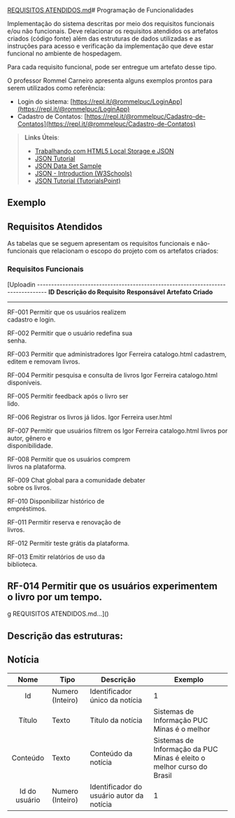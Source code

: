 [REQUISITOS ATENDIDOS.md](https://github.com/user-attachments/files/20696669/REQUISITOS.ATENDIDOS.md)# Programação de Funcionalidades

Implementação do sistema descritas por meio dos requisitos funcionais e/ou não funcionais. Deve relacionar os requisitos atendidos os artefatos criados (código fonte) além das estruturas de dados utilizadas e as instruções para acesso e verificação da implementação que deve estar funcional no ambiente de hospedagem.

Para cada requisito funcional, pode ser entregue um artefato desse tipo.

O professor Rommel Carneiro apresenta alguns exemplos prontos para serem utilizados como referência:
- Login do sistema: [https://repl.it/@rommelpuc/LoginApp](https://repl.it/@rommelpuc/LoginApp) 
- Cadastro de Contatos: [https://repl.it/@rommelpuc/Cadastro-de-Contatos](https://repl.it/@rommelpuc/Cadastro-de-Contatos)


> **Links Úteis**:
>
> - [Trabalhando com HTML5 Local Storage e JSON](https://www.devmedia.com.br/trabalhando-com-html5-local-storage-e-json/29045)
> - [JSON Tutorial](https://www.w3resource.com/JSON)
> - [JSON Data Set Sample](https://opensource.adobe.com/Spry/samples/data_region/JSONDataSetSample.html)
> - [JSON - Introduction (W3Schools)](https://www.w3schools.com/js/js_json_intro.asp)
> - [JSON Tutorial (TutorialsPoint)](https://www.tutorialspoint.com/json/index.htm)

## Exemplo

## Requisitos Atendidos

As tabelas que se seguem apresentam os requisitos funcionais e não-funcionais que relacionam o escopo do projeto com os artefatos criados:

### Requisitos Funcionais

[Uploadin  ---------------------------------------------------------------------------------
  **ID**   **Descrição do Requisito**             **Responsável**   **Artefato
                                                                    Criado**
  -------- -------------------------------------- ----------------- ---------------
  RF-001   Permitir que os usuários realizem                        
           cadastro e login.                                        

  RF-002   Permitir que o usuário redefina sua                      
           senha.                                                   

  RF-003   Permitir que administradores           Igor Ferreira     catalogo.html
           cadastrem, editem e removam livros.                      

  RF-004   Permitir pesquisa e consulta de livros Igor Ferreira     catalogo.html
           disponíveis.                                             

  RF-005   Permitir feedback após o livro ser                       
           lido.                                                    

  RF-006   Registrar os livros já lidos.          Igor Ferreira     user.html

  RF-007   Permitir que usuários filtrem os       Igor Ferreira     catalogo.html
           livros por autor, gênero e                               
           disponibilidade.                                         

  RF-008   Permitir que os usuários comprem                         
           livros na plataforma.                                    

  RF-009   Chat global para a comunidade debater                    
           sobre os livros.                                         

  RF-010   Disponibilizar histórico de                              
           empréstimos.                                             

  RF-011   Permitir reserva e renovação de                          
           livros.                                                  

  RF-012   Permitir teste grátis da plataforma.                     

  RF-013   Emitir relatórios de uso da                              
           biblioteca.                                              

  RF-014   Permitir que os usuários experimentem                    
           o livro por um tempo.                                    
  ---------------------------------------------------------------------------------
g REQUISITOS ATENDIDOS.md…]()


## Descrição das estruturas:

## Notícia
|  **Nome**      | **Tipo**          | **Descrição**                             | **Exemplo**                                    |
|:--------------:|-------------------|-------------------------------------------|------------------------------------------------|
| Id             | Numero (Inteiro)  | Identificador único da notícia            | 1                                              |
| Título         | Texto             | Título da notícia                         | Sistemas de Informação PUC Minas é o melhor                                   |
| Conteúdo       | Texto             | Conteúdo da notícia                       | Sistemas de Informação da PUC Minas é eleito o melhor curso do Brasil                            |
| Id do usuário  | Numero (Inteiro)  | Identificador do usuário autor da notícia | 1                                              |

